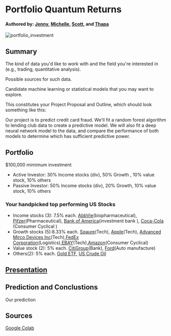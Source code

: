 # Portfolio Quantum Returns
#### Authored by: [Jenny](https://github.com/jennyntd), [Michelle](https://github.com/MishQ666), [Scott](https://github.com/Bomegolf), and [Thapa](https://github.com/TribThapa)

![portfolio_investment](https://user-images.githubusercontent.com/83448532/130601866-a740c481-b1f1-49bf-a408-2f7fa13b1e81.jpg)

## Summary 

The kind of data you'd like to work with and the field you're interested in (e.g., trading, quantitative analysis).


Possible sources for such data.


Candidate machine learning or statistical models that you may want to explore.



This constitutes your Project Proposal and Outline, which should look something like this:

Our project is to predict credit card fraud. We'll fit a random forest algorithm to lending club data to create a predictive model. We will also fit a deep neural network model to the data, and compare the performance of both models to determine which has sufficient predictive power.


## Portfolio 
$100,000 mimimum investment 
- Active Investor: 30% Income stocks (div), 50% Growth , 10% value stock, 10% others
- Passive Investor: 50% Income stocks (div), 20% Growth, 10% value stock, 10% others

### Your handpicked top performing US Stocks 
- Income stocks (3): 7.5% each.  [AbbVie](https://finance.yahoo.com/quote/ABBV/)(biopharmaceutical), [Pifzer](https://finance.yahoo.com/quote/PFE/)(Pharmaceutical), [Bank of America](https://finance.yahoo.com/quote/BAC/)(investment bank
), [Coca-Cola](https://finance.yahoo.com/quote/KO/)  (Consumer Cyclical
)
- Growth stocks (5):8.33% each.  [Sqaure](https://finance.yahoo.com/quote/SQ/)(Tech), [Apple](https://finance.yahoo.com/quote/AAPL/)(Tech), [Advanced Mirco Devices Inc](https://finance.yahoo.com/quote/AMD/)(Tech),[FedEx Corporation](https://finance.yahoo.com/quote/FDX/)(Logistics),[EBAY](https://finance.yahoo.com/quote/EBAY/)(Tech),[Amazon](https://finance.yahoo.com/quote/EBAY/)(Consumer Cyclical)
- Value stock (2): 5% each. [CitiGroup](https://finance.yahoo.com/quote/C/)(Bank), [Ford](https://finance.yahoo.com/quote/F/)(Auto manufacture)
- Others(2): 5% each. [Gold ETF](https://au.finance.yahoo.com/quote/GOLD.AX/), [US Crude Oil](https://finance.yahoo.com/quote/CL=F/) 


## [Presentation](https://github.com/MishQ666/Project_2/tree/main/Presentation)


## Prediction and Conclustions

Our prediction 

## Sources
[Google Colab](https://drive.google.com/drive/folders/1abuvNk-AlsIswHqVwza9GbKKlGb1UYDL)










